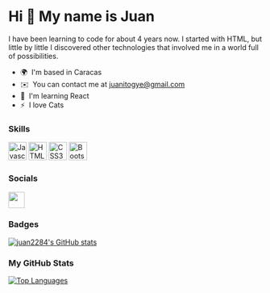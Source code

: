 Hi 👋 My name is Juan
=====================

I have been learning to code for about 4 years now. I started with HTML, but little by little I discovered other technologies that involved me in a world full of possibilities.

*   🌍  I'm based in Caracas
*   ✉️  You can contact me at [juanitogye@gmail.com](mailto:juanitogye@gmail.com)
*   🧠  I'm learning React
*   ⚡  I love Cats

### Skills<p align="left">
  <a href="https://developer.mozilla.org/en-US/docs/Web/JavaScript" target="_blank" rel="noreferrer"><img src="https://raw.githubusercontent.com/danielcranney/readme-generator/main/public/icons/skills/javascript-colored.svg" width="36" height="36" alt="Javascript" /></a>
  <a href="https://developer.mozilla.org/en-US/docs/Glossary/HTML5" target="_blank" rel="noreferrer"><img src="https://raw.githubusercontent.com/danielcranney/readme-generator/main/public/icons/skills/html5-colored.svg" width="36" height="36" alt="HTML5" /></a>
  <a href="https://www.w3.org/TR/CSS/#css" target="_blank" rel="noreferrer"><img src="https://raw.githubusercontent.com/danielcranney/readme-generator/main/public/icons/skills/css3-colored.svg" width="36" height="36" alt="CSS3" /></a>
  <a href="https://getbootstrap.com/" target="_blank" rel="noreferrer"><img src="https://raw.githubusercontent.com/danielcranney/readme-generator/main/public/icons/skills/bootstrap-colored.svg" width="36" height="36" alt="Bootstrap" /></a>
</p>

                    
### Socials                  
                  
<p align="left">
  <a href="https://www.github.com/juan2284" target="_blank" rel="noreferrer"><img src="https://raw.githubusercontent.com/danielcranney/readme-generator/main/public/icons/socials/github.svg" width="32" height="32" /></a>
</p>


### Badges

<a href="http://www.github.com/juan2284"><img src="https://github-readme-stats.vercel.app/api?username=juan2284&show_icons=true&hide=&count_private=true&title_color=0891b2&text_color=ffffff&icon_color=0891b2&bg_color=1c1917&hide_border=true&show_icons=true" alt="juan2284's GitHub stats" /></a>


### My GitHub Stats

<a href="https://github.com/juan2284" align="left"><img src="https://github-readme-stats.vercel.app/api/top-langs/?username=juan2284&langs_count=10&title_color=0891b2&text_color=ffffff&icon_color=0891b2&bg_color=1c1917&hide_border=true&locale=en&custom_title=Top%20%Languages" alt="Top Languages" /></a>

